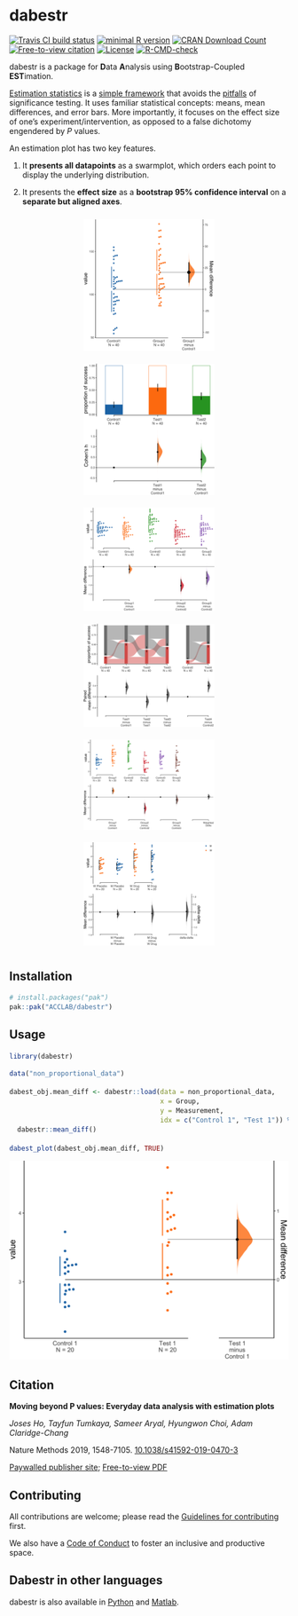 
<!-- README.md is generated from README.Rmd. Please edit that file -->

# dabestr

<!-- badges: start -->

[![Travis CI build
status](https://img.shields.io/travis/com/ACCLAB/dabestr/master.svg)](https://travis-ci.com/ACCLAB/dabestr/)
[![minimal R
version](https://img.shields.io/badge/R%3E%3D-2.10-6666ff.svg)](https://cran.r-project.org/)
[![CRAN Download
Count](https://cranlogs.r-pkg.org/badges/grand-total/dabestr?color=brightgreen)](https://cran.r-project.org/package=dabestr)
[![Free-to-view
citation](https://zenodo.org/badge/DOI/10.1038/s41592-019-0470-3.svg)](https://rdcu.be/bHhJ4)
[![License](https://img.shields.io/badge/License-Apache_2.0-orange.svg)](https://spdx.org/licenses/BSD-3-Clause-Clear.html)
[![R-CMD-check](https://github.com/sunroofgod/dabestr-prototype/actions/workflows/R-CMD-check.yaml/badge.svg)](https://github.com/sunroofgod/dabestr-prototype/actions/workflows/R-CMD-check.yaml)
<!-- badges: end -->

<!-- ## Overview -->

dabestr is a package for **D**ata **A**nalysis using
**B**ootstrap-Coupled **EST**imation.

[Estimation
statistics](https://en.wikipedia.org/wiki/Estimation_statistics "Estimation Stats on Wikipedia")
is a [simple
framework](https://thenewstatistics.com/itns/ "Introduction to the New Statistics")
that avoids the
[pitfalls](https://www.nature.com/articles/nmeth.3288 "The fickle P value generates irreproducible results, Halsey et al 2015")
of significance testing. It uses familiar statistical concepts: means,
mean differences, and error bars. More importantly, it focuses on the
effect size of one’s experiment/intervention, as opposed to a false
dichotomy engendered by *P* values.

An estimation plot has two key features.

1.  It **presents all datapoints** as a swarmplot, which orders each
    point to display the underlying distribution.

2.  It presents the **effect size** as a **bootstrap 95% confidence
    interval** on a **separate but aligned axes**.

<div class="figure" style="text-align: center">

<img src="man/figures/2group_float_true.png" alt=" " width="47%" height="20%" style="background-colour: #FFFFFF;padding:10px; display: inline-block;" /><img src="man/figures/multigroup_unpaired_proportion.png" alt=" " width="47%" height="20%" style="background-colour: #FFFFFF;padding:10px; display: inline-block;" /><img src="man/figures/multigroup_unpaired_alpha=0.8.png" alt=" " width="47%" height="20%" style="background-colour: #FFFFFF;padding:10px; display: inline-block;" /><img src="man/figures/multigroup_paired_proportion_sequential.png" alt=" " width="47%" height="20%" style="background-colour: #FFFFFF;padding:10px; display: inline-block;" /><img src="man/figures/multigroup_minimeta.png" alt=" " width="47%" height="20%" style="background-colour: #FFFFFF;padding:10px; display: inline-block;" /><img src="man/figures/multigroup_deltadelta_unpaired.png" alt=" " width="47%" height="20%" style="background-colour: #FFFFFF;padding:10px; display: inline-block;" />
<p class="caption">
</p>

</div>

## Installation

``` r
# install.packages("pak")
pak::pak("ACCLAB/dabestr")
```

## Usage

``` r
library(dabestr)
```

``` r
data("non_proportional_data")

dabest_obj.mean_diff <- dabestr::load(data = non_proportional_data, 
                                      x = Group, 
                                      y = Measurement, 
                                      idx = c("Control 1", "Test 1")) %>%
  dabestr::mean_diff()

dabest_plot(dabest_obj.mean_diff, TRUE)
```

![](man/figures/README-unnamed-chunk-5-1.png)<!-- -->

## Citation

**Moving beyond P values: Everyday data analysis with estimation plots**

*Joses Ho, Tayfun Tumkaya, Sameer Aryal, Hyungwon Choi, Adam
Claridge-Chang*

Nature Methods 2019, 1548-7105.
[10.1038/s41592-019-0470-3](http://dx.doi.org/10.1038/s41592-019-0470-3)

[Paywalled publisher
site](https://www.nature.com/articles/s41592-019-0470-3); [Free-to-view
PDF](https://rdcu.be/bHhJ4)

## Contributing

All contributions are welcome; please read the [Guidelines for
contributing](https://github.com/ACCLAB/dabestr/blob/master/CONTRIBUTING.md)
first.

We also have a [Code of
Conduct](https://github.com/ACCLAB/dabestr/blob/master/CODE_OF_CONDUCT.md)
to foster an inclusive and productive space.

## Dabestr in other languages

dabestr is also available in
[Python](https://github.com/ACCLAB/DABEST-python "DABEST-Python on Github")
and
[Matlab](https://github.com/ACCLAB/DABEST-Matlab "DABEST-Matlab on Github").
